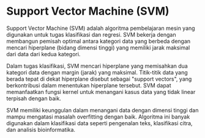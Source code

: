 # Support Vector Machine (SVM)

Support Vector Machine (SVM) adalah algoritma pembelajaran mesin yang digunakan untuk tugas klasifikasi dan regresi. SVM bekerja dengan membangun pemisah optimal antara kategori data yang berbeda dengan mencari hiperplane (bidang dimensi tinggi) yang memiliki jarak maksimal dari data dari kedua kategori.

Dalam tugas klasifikasi, SVM mencari hiperplane yang memisahkan dua kategori data dengan margin (jarak) yang maksimal. Titik-titik data yang berada tepat di dekat hiperplane disebut sebagai "support vectors", yang berkontribusi dalam menentukan hiperplane tersebut. SVM dapat memanfaatkan fungsi kernel untuk menangani kasus data yang tidak linear terpisah dengan baik.

SVM memiliki keunggulan dalam menangani data dengan dimensi tinggi dan mampu mengatasi masalah overfitting dengan baik. Algoritma ini banyak digunakan dalam klasifikasi data seperti pengenalan teks, klasifikasi citra, dan analisis bioinformatika.